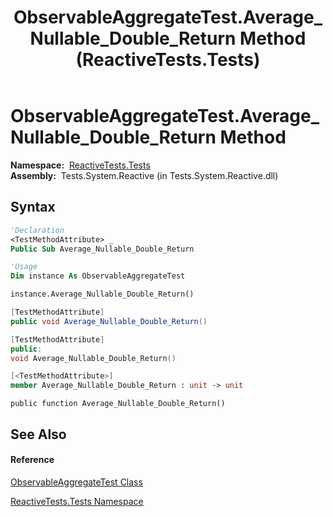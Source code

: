 ﻿---
title: ObservableAggregateTest.Average_Nullable_Double_Return Method  (ReactiveTests.Tests)
TOCTitle: Average_Nullable_Double_Return Method
ms:assetid: M:ReactiveTests.Tests.ObservableAggregateTest.Average_Nullable_Double_Return
ms:mtpsurl: https://msdn.microsoft.com/en-us/library/reactivetests.tests.observableaggregatetest.average_nullable_double_return(v=VS.103)
ms:contentKeyID: 36619317
ms.date: 06/28/2011
mtps_version: v=VS.103
f1_keywords:
- ReactiveTests.Tests.ObservableAggregateTest.Average_Nullable_Double_Return
dev_langs:
- CSharp
- JScript
- VB
- FSharp
- c++
---

# ObservableAggregateTest.Average\_Nullable\_Double\_Return Method

**Namespace:**  [ReactiveTests.Tests](hh289046\(v=vs.103\).md)  
**Assembly:**  Tests.System.Reactive (in Tests.System.Reactive.dll)

## Syntax

``` vb
'Declaration
<TestMethodAttribute> _
Public Sub Average_Nullable_Double_Return
```

``` vb
'Usage
Dim instance As ObservableAggregateTest

instance.Average_Nullable_Double_Return()
```

``` csharp
[TestMethodAttribute]
public void Average_Nullable_Double_Return()
```

``` c++
[TestMethodAttribute]
public:
void Average_Nullable_Double_Return()
```

``` fsharp
[<TestMethodAttribute>]
member Average_Nullable_Double_Return : unit -> unit 
```

``` jscript
public function Average_Nullable_Double_Return()
```

## See Also

#### Reference

[ObservableAggregateTest Class](hh314823\(v=vs.103\).md)

[ReactiveTests.Tests Namespace](hh289046\(v=vs.103\).md)

